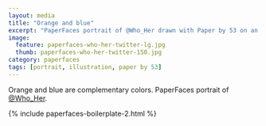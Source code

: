 ```yaml
---
layout: media
title: "Orange and blue"
excerpt: "PaperFaces portrait of @Who_Her drawn with Paper by 53 on an iPad."
image: 
  feature: paperfaces-who-her-twitter-lg.jpg
  thumb: paperfaces-who-her-twitter-150.jpg
category: paperfaces
tags: [portrait, illustration, paper by 53]
---
```


Orange and blue are complementary colors. PaperFaces portrait of [@Who_Her](http://twitter.com/Who_Her).

{% include paperfaces-boilerplate-2.html %}